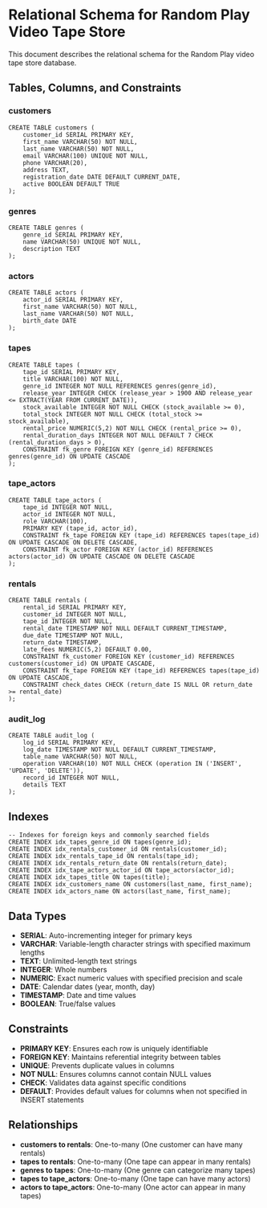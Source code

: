 # Relational Schema for Random Play Video Tape Store

This document describes the relational schema for the Random Play video tape store database.

## Tables, Columns, and Constraints

### customers
```
CREATE TABLE customers (
    customer_id SERIAL PRIMARY KEY,
    first_name VARCHAR(50) NOT NULL,
    last_name VARCHAR(50) NOT NULL,
    email VARCHAR(100) UNIQUE NOT NULL,
    phone VARCHAR(20),
    address TEXT,
    registration_date DATE DEFAULT CURRENT_DATE,
    active BOOLEAN DEFAULT TRUE
);
```

### genres
```
CREATE TABLE genres (
    genre_id SERIAL PRIMARY KEY,
    name VARCHAR(50) UNIQUE NOT NULL,
    description TEXT
);
```

### actors
```
CREATE TABLE actors (
    actor_id SERIAL PRIMARY KEY,
    first_name VARCHAR(50) NOT NULL,
    last_name VARCHAR(50) NOT NULL,
    birth_date DATE
);
```

### tapes
```
CREATE TABLE tapes (
    tape_id SERIAL PRIMARY KEY,
    title VARCHAR(100) NOT NULL,
    genre_id INTEGER NOT NULL REFERENCES genres(genre_id),
    release_year INTEGER CHECK (release_year > 1900 AND release_year <= EXTRACT(YEAR FROM CURRENT_DATE)),
    stock_available INTEGER NOT NULL CHECK (stock_available >= 0),
    total_stock INTEGER NOT NULL CHECK (total_stock >= stock_available),
    rental_price NUMERIC(5,2) NOT NULL CHECK (rental_price >= 0),
    rental_duration_days INTEGER NOT NULL DEFAULT 7 CHECK (rental_duration_days > 0),
    CONSTRAINT fk_genre FOREIGN KEY (genre_id) REFERENCES genres(genre_id) ON UPDATE CASCADE
);
```

### tape_actors
```
CREATE TABLE tape_actors (
    tape_id INTEGER NOT NULL,
    actor_id INTEGER NOT NULL,
    role VARCHAR(100),
    PRIMARY KEY (tape_id, actor_id),
    CONSTRAINT fk_tape FOREIGN KEY (tape_id) REFERENCES tapes(tape_id) ON UPDATE CASCADE ON DELETE CASCADE,
    CONSTRAINT fk_actor FOREIGN KEY (actor_id) REFERENCES actors(actor_id) ON UPDATE CASCADE ON DELETE CASCADE
);
```

### rentals
```
CREATE TABLE rentals (
    rental_id SERIAL PRIMARY KEY,
    customer_id INTEGER NOT NULL,
    tape_id INTEGER NOT NULL,
    rental_date TIMESTAMP NOT NULL DEFAULT CURRENT_TIMESTAMP,
    due_date TIMESTAMP NOT NULL,
    return_date TIMESTAMP,
    late_fees NUMERIC(5,2) DEFAULT 0.00,
    CONSTRAINT fk_customer FOREIGN KEY (customer_id) REFERENCES customers(customer_id) ON UPDATE CASCADE,
    CONSTRAINT fk_tape FOREIGN KEY (tape_id) REFERENCES tapes(tape_id) ON UPDATE CASCADE,
    CONSTRAINT check_dates CHECK (return_date IS NULL OR return_date >= rental_date)
);
```

### audit_log
```
CREATE TABLE audit_log (
    log_id SERIAL PRIMARY KEY,
    log_date TIMESTAMP NOT NULL DEFAULT CURRENT_TIMESTAMP,
    table_name VARCHAR(50) NOT NULL,
    operation VARCHAR(10) NOT NULL CHECK (operation IN ('INSERT', 'UPDATE', 'DELETE')),
    record_id INTEGER NOT NULL,
    details TEXT
);
```

## Indexes

```
-- Indexes for foreign keys and commonly searched fields
CREATE INDEX idx_tapes_genre_id ON tapes(genre_id);
CREATE INDEX idx_rentals_customer_id ON rentals(customer_id);
CREATE INDEX idx_rentals_tape_id ON rentals(tape_id);
CREATE INDEX idx_rentals_return_date ON rentals(return_date);
CREATE INDEX idx_tape_actors_actor_id ON tape_actors(actor_id);
CREATE INDEX idx_tapes_title ON tapes(title);
CREATE INDEX idx_customers_name ON customers(last_name, first_name);
CREATE INDEX idx_actors_name ON actors(last_name, first_name);
```

## Data Types

- **SERIAL**: Auto-incrementing integer for primary keys
- **VARCHAR**: Variable-length character strings with specified maximum lengths
- **TEXT**: Unlimited-length text strings
- **INTEGER**: Whole numbers
- **NUMERIC**: Exact numeric values with specified precision and scale
- **DATE**: Calendar dates (year, month, day)
- **TIMESTAMP**: Date and time values
- **BOOLEAN**: True/false values

## Constraints

- **PRIMARY KEY**: Ensures each row is uniquely identifiable
- **FOREIGN KEY**: Maintains referential integrity between tables
- **UNIQUE**: Prevents duplicate values in columns
- **NOT NULL**: Ensures columns cannot contain NULL values
- **CHECK**: Validates data against specific conditions
- **DEFAULT**: Provides default values for columns when not specified in INSERT statements

## Relationships

- **customers to rentals**: One-to-many (One customer can have many rentals)
- **tapes to rentals**: One-to-many (One tape can appear in many rentals)
- **genres to tapes**: One-to-many (One genre can categorize many tapes)
- **tapes to tape_actors**: One-to-many (One tape can have many actors)
- **actors to tape_actors**: One-to-many (One actor can appear in many tapes) 